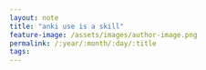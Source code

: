 ```yaml
---
layout: note
title: "anki use is a skill"
feature-image: /assets/images/author-image.png
permalink: /:year/:month/:day/:title
tags:
---
```

